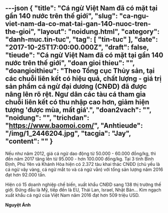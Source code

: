 ---json
{
    "title": "Cá ngừ Việt Nam đã có mặt tại gần 140 nước trên thế giới",
    "slug": "ca-ngu-viet-nam-da-co-mat-tai-gan-140-nuoc-tren-the-gioi",
    "layout": "noidung.html",
    "category": "danh-muc.tin-tuc",
    "tag": [
        "tin-tuc"
    ],
    "date": "2017-10-25T17:00:00.000Z",
    "draft": false,
    "tieude": "Cá ngừ Việt Nam đã có mặt tại gần 140 nước trên thế giới",
    "doan gioi thieu": "",
    "doangioithieu": "Theo Tổng cục Thủy sản, tại các chuỗi liên kết có hiệu quả, chất lượng - giá trị sản phẩm cá ngừ đại dương (CNĐD) đã được nâng lên rõ rệt. Ngư dân các tàu cá tham gia chuỗi liên kết có thu nhập cao hơn, giảm hiện tượng 'được mùa, mất giá'.",
    "doan2vach": "",
    "noidung": "",
    "trichdan": "https://www.baomoi.com/",
    "Anhtieude": "/img/1_2446204.jpg",
    "tacgia": "Jay",
    "__content__": ""
}
---
<p><span style="font-size:14px">Nếu như năm 2012, gi&aacute; c&aacute; ngừ dao động từ 50.000 - 60.000 đồng/kg, th&igrave; đến năm 2017 tăng l&ecirc;n từ 95.000 - hơn 100.000 đồng/kg. Tại 3 tỉnh B&igrave;nh Định, Ph&uacute; Y&ecirc;n v&agrave; Kh&aacute;nh H&ograve;a hiện c&oacute; 2.372 t&agrave;u khai th&aacute;c CNĐD (chủ yếu l&agrave; c&aacute; ngừ v&acirc;y v&agrave;ng, c&aacute; ngừ mắt to v&agrave; c&aacute; ngừ vằn) với tổng sản lượng năm 2016 đạt hơn 92.000 tấn. </span></p>

<p><span style="font-size:14px">Hiện c&oacute; 15 doanh nghiệp chế biến, xuất khẩu CNĐD sang 138 thị trường thế giới. Đứng đầu l&agrave; Mỹ, tiếp đến l&agrave; EU, Th&aacute;i Lan, Israel, Nhật Bản&hellip; Kim ngạch xuất khẩu c&aacute; ngừ của Việt Nam năm 2016 đạt hơn 509 triệu USD.</span></p>

<p><span style="font-size:14px"><strong>Nguyệt &Aacute;nh</strong></span></p>
